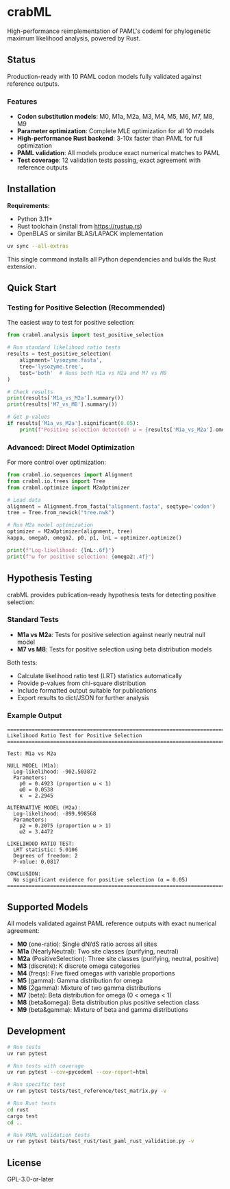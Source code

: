 # crabML

High-performance reimplementation of PAML's codeml for phylogenetic maximum likelihood analysis, powered by Rust.

## Status

Production-ready with 10 PAML codon models fully validated against reference outputs.

### Features

- **Codon substitution models**: M0, M1a, M2a, M3, M4, M5, M6, M7, M8, M9
- **Parameter optimization**: Complete MLE optimization for all 10 models
- **High-performance Rust backend**: 3-10x faster than PAML for full optimization
- **PAML validation**: All models produce exact numerical matches to PAML
- **Test coverage**: 12 validation tests passing, exact agreement with reference outputs

## Installation

**Requirements:**
- Python 3.11+
- Rust toolchain (install from https://rustup.rs)
- OpenBLAS or similar BLAS/LAPACK implementation

```bash
uv sync --all-extras
```

This single command installs all Python dependencies and builds the Rust extension.

## Quick Start

### Testing for Positive Selection (Recommended)

The easiest way to test for positive selection:

```python
from crabml.analysis import test_positive_selection

# Run standard likelihood ratio tests
results = test_positive_selection(
    alignment='lysozyme.fasta',
    tree='lysozyme.tree',
    test='both'  # Runs both M1a vs M2a and M7 vs M8
)

# Check results
print(results['M1a_vs_M2a'].summary())
print(results['M7_vs_M8'].summary())

# Get p-values
if results['M1a_vs_M2a'].significant(0.05):
    print(f"Positive selection detected! ω = {results['M1a_vs_M2a'].omega_positive:.2f}")
```

### Advanced: Direct Model Optimization

For more control over optimization:

```python
from crabml.io.sequences import Alignment
from crabml.io.trees import Tree
from crabml.optimize import M2aOptimizer

# Load data
alignment = Alignment.from_fasta("alignment.fasta", seqtype='codon')
tree = Tree.from_newick("tree.nwk")

# Run M2a model optimization
optimizer = M2aOptimizer(alignment, tree)
kappa, omega0, omega2, p0, p1, lnL = optimizer.optimize()

print(f"Log-likelihood: {lnL:.6f}")
print(f"ω for positive selection: {omega2:.4f}")
```

## Hypothesis Testing

crabML provides publication-ready hypothesis tests for detecting positive selection:

### Standard Tests

- **M1a vs M2a**: Tests for positive selection against nearly neutral null model
- **M7 vs M8**: Tests for positive selection using beta distribution models

Both tests:
- Calculate likelihood ratio test (LRT) statistics automatically
- Provide p-values from chi-square distribution
- Include formatted output suitable for publications
- Export results to dict/JSON for further analysis

### Example Output

```
================================================================================
Likelihood Ratio Test for Positive Selection
================================================================================

Test: M1a vs M2a

NULL MODEL (M1a):
  Log-likelihood: -902.503872
  Parameters:
    p0 = 0.4923 (proportion ω < 1)
    ω0 = 0.0538
    κ  = 2.2945

ALTERNATIVE MODEL (M2a):
  Log-likelihood: -899.998568
  Parameters:
    p2 = 0.2075 (proportion ω > 1)
    ω2 = 3.4472

LIKELIHOOD RATIO TEST:
  LRT statistic: 5.0106
  Degrees of freedom: 2
  P-value: 0.0817

CONCLUSION:
  No significant evidence for positive selection (α = 0.05)
================================================================================
```

## Supported Models

All models validated against PAML reference outputs with exact numerical agreement:

- **M0** (one-ratio): Single dN/dS ratio across all sites
- **M1a** (NearlyNeutral): Two site classes (purifying, neutral)
- **M2a** (PositiveSelection): Three site classes (purifying, neutral, positive)
- **M3** (discrete): K discrete omega categories
- **M4** (freqs): Five fixed omegas with variable proportions
- **M5** (gamma): Gamma distribution for omega
- **M6** (2gamma): Mixture of two gamma distributions
- **M7** (beta): Beta distribution for omega (0 < omega < 1)
- **M8** (beta&omega): Beta distribution plus positive selection class
- **M9** (beta&gamma): Mixture of beta and gamma distributions

## Development

```bash
# Run tests
uv run pytest

# Run tests with coverage
uv run pytest --cov=pycodeml --cov-report=html

# Run specific test
uv run pytest tests/test_reference/test_matrix.py -v

# Run Rust tests
cd rust
cargo test
cd ..

# Run PAML validation tests
uv run pytest tests/test_rust/test_paml_rust_validation.py -v
```

## License

GPL-3.0-or-later
